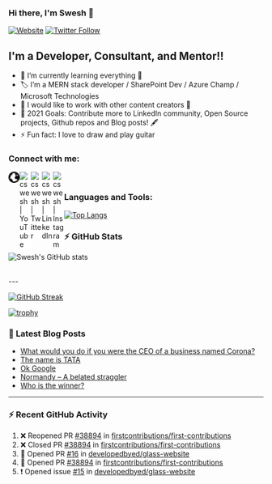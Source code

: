 ### Hi there, I'm Swesh 👋

[![Website](https://img.shields.io/website?label=mysite&style=for-the-badge&url=https%3A%2F%2Frelaxed-ramanujan-9b3355.netlify.app)](https://relaxed-ramanujan-9b3355.netlify.app)
[![Twitter Follow](https://img.shields.io/twitter/follow/cswesh?color=1DA1F2&logo=twitter&style=for-the-badge)](https://twitter.com/intent/follow?original_referer=https%3A%2F%2Fgithub.com%2Fcswesh&screen_name=cswesh)
<!-- ![](https://komarev.com/ghpvc/?username=cswesh&label=PROFILE+VIEWS) -->


## I'm a Developer, Consultant, and Mentor!!

- 🌱 I’m currently learning everything 🤣
- 🏷 I’m a MERN stack developer / SharePoint Dev / Azure Champ / Microsoft Technologies
- 👯 I would like to work with other content creators 🤝
- 🥅 2021 Goals: Contribute more to LinkedIn community, Open Source projects, Github repos and Blog posts! 🖋
- ⚡ Fun fact: I love to draw and play guitar


### Connect with me:

[<img align="left" alt="cswesh" style="background:white" width="22px" src="https://raw.githubusercontent.com/iconic/open-iconic/master/svg/globe.svg" />][website]
[<img align="left" alt="cswesh | YouTube" style="background:white"  width="22px" src="https://cdn.jsdelivr.net/npm/simple-icons@v3/icons/youtube.svg" />][youtube]
[<img align="left" alt="cswesh | Twitter" style="background:white"  width="22px" src="https://cdn.jsdelivr.net/npm/simple-icons@v3/icons/twitter.svg" />][twitter]
[<img align="left" alt="cswesh | LinkedIn" style="background:white"  width="22px" src="https://cdn.jsdelivr.net/npm/simple-icons@v3/icons/linkedin.svg" />][linkedin]
[<img align="left" alt="cswesh | Instagram" style="background:white"  width="22px" src="https://cdn.jsdelivr.net/npm/simple-icons@v3/icons/instagram.svg" />][instagram]

<br />

### Languages and Tools:

[![Top Langs](https://github-readme-stats.vercel.app/api/top-langs/?username=cswesh&layout=compact&theme=material-palenight)](https://github.com/anuraghazra/github-readme-stats)

### :zap: GitHub Stats

  ![Swesh's GitHub stats](https://github-readme-stats.vercel.app/api?username=cswesh&count_private=true&show_icons=true&theme=radical)

<br />
---
  <!-- [![MasterHead](your image link)](your GitHub link) -->
  
[![GitHub Streak](https://github-readme-streak-stats.herokuapp.com/?user=cswesh)](https://git.io/streak-stats)

 [![trophy](https://github-profile-trophy.vercel.app/?username=cswesh&theme=onedark)](https://github.com/ryo-ma/github-profile-trophy)


<!-- ### 📺 Latest YouTube Videos

<!-- YOUTUBE:START -->
<!-- YOUTUBE:END -->


### 📕 Latest Blog Posts

<!-- BLOG-POST-LIST:START -->
- [What would you do if you were the CEO of a business named Corona?](https://medium.com/@cswesh/what-would-you-do-if-you-were-the-ceo-of-a-business-named-corona-794dc4e81ffe?source=rss-3c906d161b19------2)
- [The name is TATA](https://appalamvada.wordpress.com/2014/03/07/the-name-is-tata/)
- [Ok Google](https://appalamvada.wordpress.com/2014/02/22/ok-google/)
- [Normandy – A belated straggler](https://appalamvada.wordpress.com/2014/02/14/normandy-a-belated-straggler/)
- [Who is the winner?](https://appalamvada.wordpress.com/2014/02/07/who-is-the-winner/)
<!-- BLOG-POST-LIST:END -->

---

<!-- <details> -->
### :zap: Recent GitHub Activity
  <!-- <summary>:zap: Recent GitHub Activity</summary> -->
  
<!--START_SECTION:activity-->
1. ❌ Reopened PR [#38894](https://github.com/firstcontributions/first-contributions/pull/38894) in [firstcontributions/first-contributions](https://github.com/firstcontributions/first-contributions)
2. ❌ Closed PR [#38894](https://github.com/firstcontributions/first-contributions/pull/38894) in [firstcontributions/first-contributions](https://github.com/firstcontributions/first-contributions)
3. 💪 Opened PR [#16](https://github.com/developedbyed/glass-website/pull/16) in [developedbyed/glass-website](https://github.com/developedbyed/glass-website)
4. 💪 Opened PR [#38894](https://github.com/firstcontributions/first-contributions/pull/38894) in [firstcontributions/first-contributions](https://github.com/firstcontributions/first-contributions)
5. ❗️ Opened issue [#15](https://github.com/developedbyed/glass-website/issues/15) in [developedbyed/glass-website](https://github.com/developedbyed/glass-website)
<!--END_SECTION:activity-->

<!-- </details> -->

<!-- <details> -->
  <!-- <summary>:zap: GitHub Stats</summary> -->



<!-- </details> -->


[website]: https://relaxed-ramanujan-9b3355.netlify.app/
[twitter]: https://twitter.com/cswesh
[youtube]: https://youtube.com/cswesh
[instagram]: https://instagram.com/cswesh
[linkedin]: https://www.linkedin.com/in/cswesh

